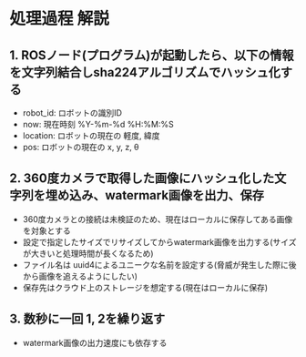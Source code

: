 # 処理過程 解説

## 1. ROSノード(プログラム)が起動したら、以下の情報を文字列結合し**sha224**アルゴリズムでハッシュ化する
* robot_id: ロボットの識別ID
* now: 現在時刻 %Y-%m-%d %H:%M:%S
* location: ロボットの現在の 軽度, 緯度
* pos: ロボットの現在の x, y, z, θ


## 2. 360度カメラで取得した画像にハッシュ化した文字列を埋め込み、watermark画像を出力、保存
* 360度カメラとの接続は未検証のため、現在はローカルに保存してある画像を対象とする
* 設定で指定したサイズでリサイズしてからwatermark画像を出力する(サイズが大きいと処理時間が長くなるため)
* ファイル名は uuid4によるユニークな名前を設定する(脅威が発生した際に後から画像を追えるようにしたい)
* 保存先はクラウド上のストレージを想定する(現在はローカルに保存)

## 3. 数秒に一回 1, 2を繰り返す
* watermark画像の出力速度にも依存する
